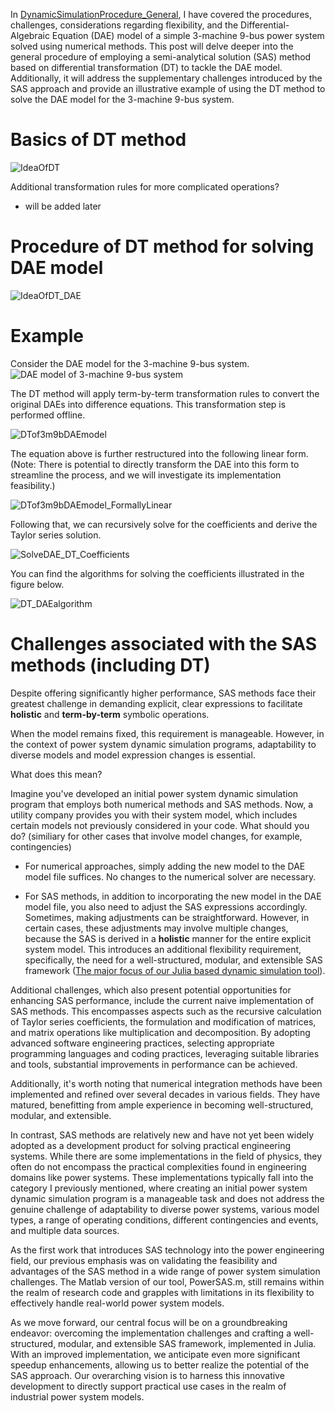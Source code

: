 In [DynamicSimulationProcedure_General](DynamicSimulationProcedure_General.md), I have covered the procedures, challenges, considerations regarding flexibility, and the Differential-Algebraic Equation (DAE) model of a simple 3-machine 9-bus power system solved using numerical methods. This post will delve deeper into the general procedure of employing a semi-analytical solution (SAS) method based on differential transformation (DT) to tackle the DAE model. Additionally, it will address the supplementary challenges introduced by the SAS approach and provide an illustrative example of using the DT method to solve the DAE model for the 3-machine 9-bus system.

# Basics of DT method

![IdeaOfDT](Images\IdeaOfDT.png)

Additional transformation rules for more complicated operations? 
+ will be added later

# Procedure of DT method for solving DAE model
![IdeaOfDT_DAE](Images\IdeaOfDT_DAE.png)  


# Example
Consider the DAE model for the 3-machine 9-bus system.
![DAE model of 3-machine 9-bus system](Images\3m9bDAEmodel.png)  

The DT method will apply term-by-term transformation rules to convert the original DAEs into difference equations. This transformation step is performed offline.

![DTof3m9bDAEmodel](Images\DTof3m9bDAEmodel.png)  

The equation above is further restructured into the following linear form. (Note: There is potential to directly transform the DAE into this form to streamline the process, and we will investigate its implementation feasibility.)

![DTof3m9bDAEmodel_FormallyLinear](Images\DTof3m9bDAEmodel_FormallyLinear.png)  

Following that, we can recursively solve for the coefficients and derive the Taylor series solution. 

![SolveDAE_DT_Coefficients](Images\SolveDAE_DT_Coefficients.png)

You can find the algorithms for solving the coefficients illustrated in the figure below.

![DT_DAEalgorithm](Images\DT_DAEalgorithm.png)

# Challenges associated with the SAS methods (including DT)

Despite offering significantly higher performance, SAS methods face their greatest challenge in demanding explicit, clear expressions to facilitate **holistic** and **term-by-term** symbolic operations.

When the model remains fixed, this requirement is manageable. However, in the context of power system dynamic simulation programs, adaptability to diverse models and model expression changes is essential.

What does this mean?

Imagine you've developed an initial power system dynamic simulation program that employs both numerical methods and SAS methods. Now, a utility company provides you with their system model, which includes certain models not previously considered in your code. What should you do? (similiary for other cases that involve model changes, for example, contingencies)

+ For numerical approaches, simply adding the new model to the DAE model file suffices. No changes to the numerical solver are necessary.

+ For SAS methods, in addition to incorporating the new model in the DAE model file, you also need to adjust the SAS expressions accordingly. Sometimes, making adjustments can be straightforward. However, in certain cases, these adjustments may involve multiple changes, because the SAS is derived in a **holistic** manner for the entire explicit system model.  This introduces an additional flexibility requirement, specifically, the need for a well-structured, modular, and extensible SAS framework (<u>The major focus of our Julia based dynamic simulation tool</u>).


Additional challenges, which also present potential opportunities for enhancing SAS performance, include the current naive implementation of SAS methods. This encompasses aspects such as the recursive calculation of Taylor series coefficients, the formulation and modification of matrices, and matrix operations like multiplication and decomposition. By adopting advanced software engineering practices, selecting appropriate programming languages and coding practices, leveraging suitable libraries and tools, substantial improvements in performance can be achieved.

Additionally, it's worth noting that numerical integration methods have been implemented and refined over several decades in various fields. They have matured, benefitting from ample experience in becoming well-structured, modular, and extensible.

In contrast, SAS methods are relatively new and have not yet been widely adopted as a development product for solving practical engineering systems. While there are some implementations in the field of physics, they often do not encompass the practical complexities found in engineering domains like power systems. These implementations typically fall into the category I previously mentioned, where creating an initial power system dynamic simulation program is a manageable task and does not address the genuine challenge of adaptability to diverse power systems, various model types, a range of operating conditions, different contingencies and events, and multiple data sources.

As the first work that introduces SAS technology into the power engineering field, our previous emphasis was on validating the feasibility and advantages of the SAS method in a wide range of power system simulation challenges. The Matlab version of our tool, PowerSAS.m, still remains within the realm of research code and grapples with limitations in its flexibility to effectively handle real-world power system models.

As we move forward, our central focus will be on a groundbreaking endeavor: overcoming the implementation challenges and crafting a well-structured, modular, and extensible SAS framework, implemented in Julia. With an improved implementation, we anticipate even more significant speedup enhancements, allowing us to better realize the potential of the SAS approach. Our overarching vision is to harness this innovative development to directly support practical use cases in the realm of industrial power system models.


